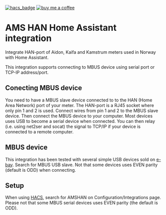 [![hacs_badge](https://img.shields.io/badge/HACS-Default-orange.svg?style=for-the-badge)](https://github.com/custom-components/hacs)
[![buy me a coffee](https://img.shields.io/badge/If%20you%20like%20it-Buy%20me%20a%20coffee-orange.svg?style=for-the-badge)](https://www.buymeacoffee.com/toreamun)

# AMS HAN Home Assistant integration
Integrate HAN-port of Aidon, Kaifa and Kamstrum meters used in Norway with Home Assistant.

This integration supports connecting to MBUS device using serial port or TCP-IP address/port.

## Conecting MBUS device
You need to have a MBUS slave device connected to to the HAN (Home Area Network) port of your meter. The HAN-port is a RJ45 socket where only pin 1 and 2 is used. Connect wires from pin 1 and 2 to the MBUS slave device. Then connect the MBUS device to your computer. Most devices uses USB to become a serial device when connected. You can then relay (i.e. using net2ser and socat) the signal to TCP/IP if your device is connected to a remote computer.

## MBUS device
This integration has been tested with several simple USB devices sold on [e-bay](https://www.ebay.com/). Search for MBUS USB slave. Not that some devices uses EVEN parity (default is ODD) when connecting.

## Setup
When using [HACS](https://hacs.xyz/), search for AMSHAN on Configuration/Integrations page.
Please not that some MBUS serial devices uses EVEN parity (the default is ODD).
